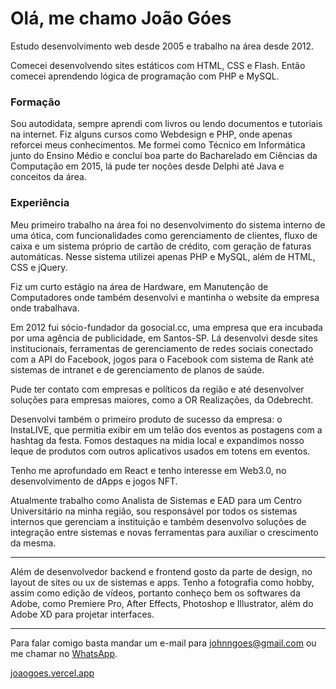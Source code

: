 <h1>Olá, me chamo João Góes</h1>
<p>Estudo desenvolvimento web desde 2005 e trabalho na área desde 2012.</p>
<p>Comecei desenvolvendo sites estáticos com HTML, CSS e Flash. Então comecei aprendendo lógica de programação com PHP e MySQL.</p>
<h3>Formação</h3>
<p>Sou autodidata, sempre aprendi com livros ou lendo documentos e tutoriais na internet. Fiz alguns cursos como Webdesign e PHP, onde apenas reforcei meus conhecimentos. Me formei como Técnico em Informática junto do Ensino Médio e concluí boa parte do Bacharelado em Ciências da Computação em 2015, lá pude ter noções desde Delphi até Java e conceitos da área.</p>
<h3>Experiência</h3>
<p>Meu primeiro trabalho na área foi no desenvolvimento do sistema interno de uma ótica, com funcionalidades como gerenciamento de clientes, fluxo de caixa e um sistema próprio de cartão de crédito, com geração de faturas automáticas. Nesse sistema utilizei apenas PHP e MySQL, além de HTML, CSS e jQuery.</p>
<p>Fiz um curto estágio na área de Hardware, em Manutenção de Computadores onde também desenvolvi e mantinha o website da empresa onde trabalhava.</p>
<p>Em 2012 fui sócio-fundador da gosocial.cc, uma empresa que era incubada por uma agência de publicidade, em Santos-SP. Lá desenvolvi desde sites institucionais, ferramentas de gerenciamento de redes sociais conectado com a API do Facebook, jogos para o Facebook com sistema de Rank até sistemas de intranet e de gerenciamento de planos de saúde.</p>
<p>Pude ter contato com empresas e políticos da região e até desenvolver soluções para empresas maiores, como a OR Realizações, da Odebrecht.</p>
<p>Desenvolvi também o primeiro produto de sucesso da empresa: o InstaLIVE, que permitia exibir em um telão dos eventos as postagens com a hashtag da festa. Fomos destaques na mídia local e expandimos nosso leque de produtos com outros aplicativos usados em totens em eventos.</p>
<p>Tenho me aprofundado em React e tenho interesse em Web3.0, no desenvolvimento de dApps e jogos NFT.</p>
<p>Atualmente trabalho como Analista de Sistemas e EAD para um Centro Universitário na minha região, sou responsável por todos os sistemas internos que gerenciam a instituição e também desenvolvo soluções de integração entre sistemas e novas ferramentas para auxiliar o crescimento da mesma.</p>
<hr>
<p>Além de desenvolvedor backend e frontend gosto da parte de design, no layout de sites ou ux de sistemas e apps.
Tenho a fotografia como hobby, assim como edição de vídeos, portanto conheço bem os softwares da Adobe, 
como Premiere Pro, After Effects, Photoshop e Illustrator, além do Adobe XD para projetar interfaces.</p>
<hr>
<p>Para falar comigo basta mandar um e-mail para <a href="mailto:johnngoes@gmail.com">johnngoes@gmail.com</a> ou me chamar no <a href="https://wa.me/5513996150032">WhatsApp</a>.</p>
<p><a href="https://joaogoes.vercel.app">joaogoes.vercel.app</a></p>

<!---
johngoes/johngoes is a ✨ special ✨ repository because its `README.md` (this file) appears on your GitHub profile.
You can click the Preview link to take a look at your changes.
--->
